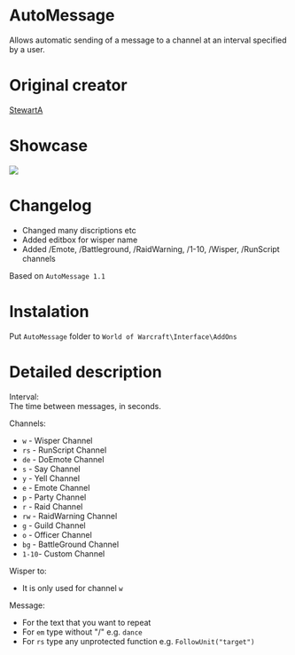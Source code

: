 # AutoMessage
Allows automatic sending of a message to a channel at an interval specified by a user. 

# Original creator
[StewartA](https://wow.curseforge.com/addons/project-3158/)

# Showcase
![](http://imagehost.spark-media.ru/i4/F457F481-CBC1-90DF-ED80-DF8661E1FFE6.png)

# Changelog   		
* Changed many discriptions etc
* Added editbox for wisper name	
* Added /Emote, /Battleground, /RaidWarning, /1-10, /Wisper, /RunScript channels			

Based on `AutoMessage 1.1`

# Instalation
Put `AutoMessage` folder to `World of Warcraft\Interface\AddOns` 	

# Detailed description
Interval:     
The time between messages, in seconds.

Channels:     
* `w`   - Wisper Channel
* `rs`  - RunScript Channel
* `de`  - DoEmote Channel
* `s`   - Say Channel
* `y`   - Yell Channel
* `e`   - Emote Channel
* `p`   - Party Channel
* `r`   - Raid Channel
* `rw`  - RaidWarning Channel
* `g`   - Guild Channel
* `o`   - Officer Channel
* `bg`  - BattleGround Channel
* `1-10`- Custom Channel

Wisper to:      
* It is only used for channel `w`

Message:    
* For the text that you want to repeat   
* For `em` type without "/" e.g. `dance`
* For `rs` type any unprotected function e.g. `FollowUnit("target")`
